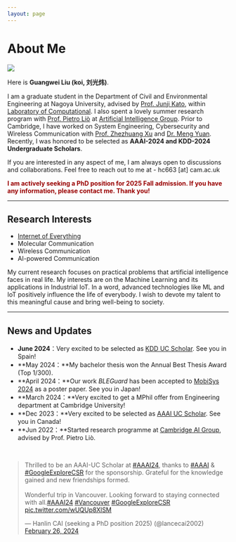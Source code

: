 ```yaml
---
layout: page
---
```


# About Me

<img src="https://caihanlin.com/caihanlin.jpg" class="floatpic">

Here is **Guangwei Liu (koi, 刘光炜)**.<br>

I am a graduate student in the Department of Civil and Environmental Engineering at Nagoya University, advised by [Prof. Junji Kato](https://profs.provost.nagoya-u.ac.jp/html/100010137_ja.html), within [Laboratory of Computational](https://ioe.eng.cam.ac.uk/). I also spent a lovely summer research program with [Prof. Pietro Liò](https://www.cl.cam.ac.uk/~pl219/) at [Artificial Intelligence Group](https://www.cl.cam.ac.uk/research/ai/). Prior to Cambridge,  I have worked on System Engineering, Cybersecurity and Wireless Communication with [Prof. Zhezhuang Xu](https://scholar.google.com.hk/citations?user=iZ7LQRkAAAAJ&hl=zh-CN) and [Dr. Meng Yuan](https://myuan27.github.io/). Recently, I was honored to be selected as **AAAI-2024 and KDD-2024 Undergraduate Scholars**.<br>

If you are interested in any aspect of me, I am always open to discussions and collaborations. Feel free to reach out to me at - hc663 [at] cam.ac.uk

**<font color="#990000">I am actively seeking a PhD position for 2025 Fall admission. If you have any information, please contact me. Thank you!</font>**

---

## Research Interests

- [Internet of Everything](https://scholar.google.com/citations?view_op=search_authors&hl=zh-CN&mauthors=label:internet_of_everything)
- Molecular Communication
- Wireless Communication
- AI-powered Communication

My current research focuses on practical problems that artificial intelligence faces in real life. My interests are on the Machine Learning and its applications in Industrial IoT. In a word, advanced technologies like ML and IoT positively influence the life of everybody.  I wish to devote my talent to this meaningful cause and bring well-being to society.

---

## News and Updates

- **June 2024**：Very excited to be selected as [KDD UC Scholar](https://kdd2024.kdd.org/undergraduate-consortium/). See you in Spain!
- **May 2024：**My bachelor thesis won the Annual Best Thesis Award (Top 1/300).
- **April 2024：**Our work *BLEGuard* has been accepted to [MobiSys 2024](https://www.sigmobile.org/mobisys/2024/) as a poster paper. See you in Japan!
- **March 2024：**Very excited to get a MPhil offer from Engineering department at Cambridge University!
- **Dec 2023：**Very excited to be selected as [AAAI UC Scholar](https://aaai.org/aaai-conference/undergraduate-consortium-program/). See you in Canada!
- **Jun 2022：**Started research programme at [Cambridge AI Group](https://www.cl.cam.ac.uk/research/ai/), advised by Prof. Pietro Liò.

<br>

<blockquote class="twitter-tweet"><p lang="en" dir="ltr">Thrilled to be an AAAI-UC Scholar at <a href="https://twitter.com/hashtag/AAAI24?src=hash&amp;ref_src=twsrc%5Etfw">#AAAI24</a>, thanks to <a href="https://twitter.com/hashtag/AAAI?src=hash&amp;ref_src=twsrc%5Etfw">#AAAI</a> &amp; <a href="https://twitter.com/hashtag/GoogleExploreCSR?src=hash&amp;ref_src=twsrc%5Etfw">#GoogleExploreCSR</a> for the sponsorship. Grateful for the knowledge gained and new friendships formed.<br><br>Wonderful trip in Vancouver. Looking forward to staying connected with all.<a href="https://twitter.com/hashtag/AAAI24?src=hash&amp;ref_src=twsrc%5Etfw">#AAAI24</a> <a href="https://twitter.com/hashtag/Vancouver?src=hash&amp;ref_src=twsrc%5Etfw">#Vancouver</a> <a href="https://twitter.com/hashtag/GoogleExploreCSR?src=hash&amp;ref_src=twsrc%5Etfw">#GoogleExploreCSR</a> <a href="https://t.co/wUQUp8XlSM">pic.twitter.com/wUQUp8XlSM</a></p>&mdash; Hanlin CAI (seeking a PhD position 2025) (@lancecai2002) <a href="https://twitter.com/lancecai2002/status/1762210025173344260?ref_src=twsrc%5Etfw">February 26, 2024</a></blockquote> <script async src="https://platform.twitter.com/widgets.js" charset="utf-8"></script>

